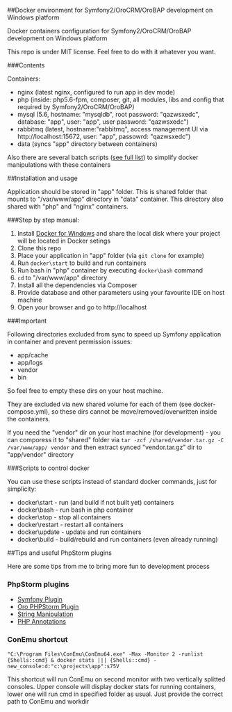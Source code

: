 ##Docker environment for Symfony2/OroCRM/OroBAP development on Windows platform 

Docker containers configuration for Symfony2/OroCRM/OroBAP development on Windows platform

This repo is under MIT license. Feel free to do with it whatever you want.

###Contents

Containers:
- nginx (latest nginx, configured to run app in dev mode)
- php (inside: php5.6-fpm, composer, git, all modules, libs and config that required by Symfony2/OroCRM/OroBAP)
- mysql (5.6, hostname: "mysqldb", root password: "qazwsxedc", database: "app", user: "app", user password: "qazwsxedc")
- rabbitmq (latest, hostname:"rabbitmq", access management UI via http://localhost:15672, user: "app", passowrd: "qazwsxedc")
- data (syncs "app" directory between containers)

Also there are several batch scripts ([see full list](#scripts-to-control-docker)) to simplify docker manipulations with these containers

##Installation and usage

Application should be stored in "app" folder. This is shared folder that mounts to "/var/www/app" directory in "data" container.
This directory also shared with "php" and "nginx" containers.

###Step by step manual:

1. Install [Docker for Windows](https://www.docker.com/products/docker#/windows) and share the local disk where your project will be located in Docker setings
2. Clone this repo
3. Place your application in "app" folder (via `git clone` for example)
4. Run `docker\start` to build and run containers
5. Run bash in "php" container by executing `docker\bash` command
6. `cd` to "/var/www/app" directory
7. Install all the dependencies via Composer
8. Provide database and other parameters using your favourite IDE on host machine
9. Open your browser and go to http://localhost

###Important

Following directories excluded from sync to speed up Symfony application in container and prevent permission issues:
- app/cache
- app/logs
- vendor
- bin

So feel free to empty these dirs on your host machine.

They are excluded via new shared volume for each of them (see docker-compose.yml), so these dirs cannot be move/removed/overwritten inside the containers.

If you need the "vendor" dir on your host machine (for development) - you can comporess it to "shared" folder via `tar -zcf /shared/vendor.tar.gz -C /var/www/app/ vendor` and then extract synced "vendor.tar.gz" dir to "app/vendor" directory

###Scripts to control docker

You can use these scripts instead of standard docker commands, just for simplicity:
- docker\start - run (and build if not built yet) containers
- docker\bash - run bash in php container
- docker\stop - stop all containers
- docker\restart - restart all containers
- docker\update - update and run containers
- docker\build - build/rebuild and run containers (even already running)

##Tips and useful PhpStorm plugins

Here are some tips from me to bring more fun to development process

### PhpStorm plugins

- [Symfony Plugin](https://plugins.jetbrains.com/plugin/7219)
- [Oro PHPStorm Plugin](https://plugins.jetbrains.com/plugin/8449?pr=idea)
- [String Manipulation](https://plugins.jetbrains.com/plugin/2162?pr=idea)
- [PHP Annotations](https://plugins.jetbrains.com/plugin/7320)

### ConEmu shortcut

`"C:\Program Files\ConEmu\ConEmu64.exe" -Max -Monitor 2 -runlist {Shells::cmd} & docker stats ||| {Shells::cmd} -new_console:d:"c:\projects\app":s75V`

This shortcut will run ConEmu on second monitor with two vertically splitted consoles.
Upper console will display docker stats for running containers, lower one will run cmd in specified folder as usual.
Just provide the correct path to ConEmu and workdir
